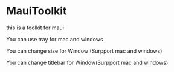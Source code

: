 # MauiToolkit
this is a toolkit for maui

You can use tray for mac and windows

You can change size for Window (Surpport mac and windows)

You can change titlebar for Window(Surpport mac and windows)

